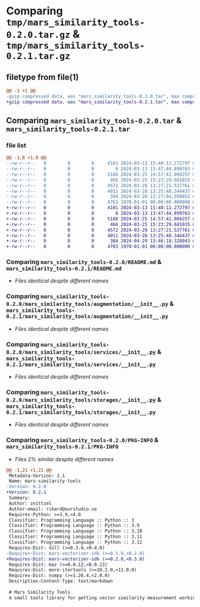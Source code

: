 # Comparing `tmp/mars_similarity_tools-0.2.0.tar.gz` & `tmp/mars_similarity_tools-0.2.1.tar.gz`

## filetype from file(1)

```diff
@@ -1 +1 @@
-gzip compressed data, was "mars_similarity_tools-0.2.0.tar", max compression
+gzip compressed data, was "mars_similarity_tools-0.2.1.tar", max compression
```

## Comparing `mars_similarity_tools-0.2.0.tar` & `mars_similarity_tools-0.2.1.tar`

### file list

```diff
@@ -1,8 +1,8 @@
--rw-r--r--   0        0        0     4101 2024-03-13 15:40:12.272797 mars_similarity_tools-0.2.0/README.md
--rw-r--r--   0        0        0        0 2024-03-13 13:47:44.899763 mars_similarity_tools-0.2.0/mars_similarity_tools/__init__.py
--rw-r--r--   0        0        0     5188 2024-03-25 14:57:42.004257 mars_similarity_tools-0.2.0/mars_similarity_tools/augmentation/__init__.py
--rw-r--r--   0        0        0      466 2024-03-25 15:23:29.681015 mars_similarity_tools-0.2.0/mars_similarity_tools/models/__init__.py
--rw-r--r--   0        0        0     4572 2024-03-28 13:27:21.537761 mars_similarity_tools-0.2.0/mars_similarity_tools/services/__init__.py
--rw-r--r--   0        0        0     4011 2024-03-28 13:25:48.344437 mars_similarity_tools-0.2.0/mars_similarity_tools/storages/__init__.py
--rw-r--r--   0        0        0      384 2024-03-28 13:27:04.550853 mars_similarity_tools-0.2.0/pyproject.toml
--rw-r--r--   0        0        0     4763 1970-01-01 00:00:00.000000 mars_similarity_tools-0.2.0/PKG-INFO
+-rw-r--r--   0        0        0     4101 2024-03-13 15:40:12.272797 mars_similarity_tools-0.2.1/README.md
+-rw-r--r--   0        0        0        0 2024-03-13 13:47:44.899763 mars_similarity_tools-0.2.1/mars_similarity_tools/__init__.py
+-rw-r--r--   0        0        0     5188 2024-03-25 14:57:42.004257 mars_similarity_tools-0.2.1/mars_similarity_tools/augmentation/__init__.py
+-rw-r--r--   0        0        0      466 2024-03-25 15:23:29.681015 mars_similarity_tools-0.2.1/mars_similarity_tools/models/__init__.py
+-rw-r--r--   0        0        0     4572 2024-03-28 13:27:21.537761 mars_similarity_tools-0.2.1/mars_similarity_tools/services/__init__.py
+-rw-r--r--   0        0        0     4011 2024-03-28 13:25:48.344437 mars_similarity_tools-0.2.1/mars_similarity_tools/storages/__init__.py
+-rw-r--r--   0        0        0      384 2024-04-29 13:46:18.328943 mars_similarity_tools-0.2.1/pyproject.toml
+-rw-r--r--   0        0        0     4763 1970-01-01 00:00:00.000000 mars_similarity_tools-0.2.1/PKG-INFO
```

### Comparing `mars_similarity_tools-0.2.0/README.md` & `mars_similarity_tools-0.2.1/README.md`

 * *Files identical despite different names*

### Comparing `mars_similarity_tools-0.2.0/mars_similarity_tools/augmentation/__init__.py` & `mars_similarity_tools-0.2.1/mars_similarity_tools/augmentation/__init__.py`

 * *Files identical despite different names*

### Comparing `mars_similarity_tools-0.2.0/mars_similarity_tools/services/__init__.py` & `mars_similarity_tools-0.2.1/mars_similarity_tools/services/__init__.py`

 * *Files identical despite different names*

### Comparing `mars_similarity_tools-0.2.0/mars_similarity_tools/storages/__init__.py` & `mars_similarity_tools-0.2.1/mars_similarity_tools/storages/__init__.py`

 * *Files identical despite different names*

### Comparing `mars_similarity_tools-0.2.0/PKG-INFO` & `mars_similarity_tools-0.2.1/PKG-INFO`

 * *Files 2% similar despite different names*

```diff
@@ -1,21 +1,21 @@
 Metadata-Version: 2.1
 Name: mars-similarity-tools
-Version: 0.2.0
+Version: 0.2.1
 Summary: 
 Author: znittzel
 Author-email: rikard@ourstudio.se
 Requires-Python: >=3.9,<4.0
 Classifier: Programming Language :: Python :: 3
 Classifier: Programming Language :: Python :: 3.9
 Classifier: Programming Language :: Python :: 3.10
 Classifier: Programming Language :: Python :: 3.11
 Classifier: Programming Language :: Python :: 3.12
 Requires-Dist: dill (>=0.3.8,<0.4.0)
-Requires-Dist: mars-vectorizer-sdk (>=0.1.9,<0.2.0)
+Requires-Dist: mars-vectorizer-sdk (>=0.2.0,<0.3.0)
 Requires-Dist: maz (>=0.0.12,<0.0.13)
 Requires-Dist: more-itertools (>=10.2.0,<11.0.0)
 Requires-Dist: numpy (>=1.26.4,<2.0.0)
 Description-Content-Type: text/markdown
 
 # Mars Similarity Tools
 A small tools library for getting vector similarity measurement working in no time.
```

